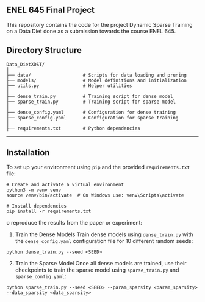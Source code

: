 ##  ENEL 645 Final Project
This repository contains the code for the project Dynamic Sparse Training on a Data Diet done as a submission towards the course ENEL 645.


##  Directory Structure
```
Data_DietXDST/
│
├── data/                   # Scripts for data loading and pruning
├── models/                 # Model definitions and initialization
├── utils.py                # Helper utilities
│
├── dense_train.py          # Training script for dense model
├── sparse_train.py         # Training script for sparse model
│
├── dense_config.yaml       # Configuration for dense training
├── sparse_config.yaml      # Configuration for sparse training
│
├── requirements.txt        # Python dependencies

```
---

## Installation

To set up your environment using `pip` and the provided `requirements.txt` file:

```
# Create and activate a virtual environment
python3 -m venv venv
source venv/bin/activate  # On Windows use: venv\Scripts\activate

# Install dependencies
pip install -r requirements.txt
``` 

o reproduce the results from the paper or experiment:

1. Train the Dense Models
Train dense models using `dense_train.py` with the `dense_config.yaml` configuration file for 10 different random seeds:
```
python dense_train.py --seed <SEED>
```

2. Train the Sparse Model
Once all dense models are trained, use their checkpoints to train the sparse model using `sparse_train.py` and `sparse_config.yaml`:

```
python sparse_train.py --seed <SEED> --param_sparsity <param_sparsity> --data_sparsity <data_sparsity>
```
